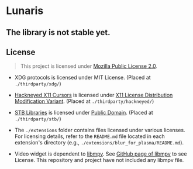 # Lunaris

## The library is not stable yet.

## License

> This project is licensed under [Mozilla Public License 2.0](./LICENSE).

- XDG protocols is licensed under MIT License. (Placed at `./thirdparty/xdg/`)
- [Hackneyed X11 Cursors](https://gitlab.com/Enthymeme/hackneyed-x11-cursors) is licensed under [X11 License Distribution Modification Variant](./lunaris/thirdparty/hackneyed/LICENSE). (Placed at `./thirdparty/hackneyed/`)
- [STB Libraries](https://github.com/nothings/stb) is licensed under [Public Domain](./lunaris/thirdparty/stb/LICENSE.txt). (Placed at `./thirdparty/stb/`)

- The `./extensions` folder contains files licensed under various licenses. For licensing details, refer to the `README.md` file located in each extension's directory (e.g., `./extensions/blur_for_plasma/README.md`).

- Video widget is dependent to [libmpv](https://github.com/mpv-player/mpv/). See [GitHub page of libmpv](https://github.com/mpv-player/mpv/) to see License. This repository and project have not included any libmpv file.
